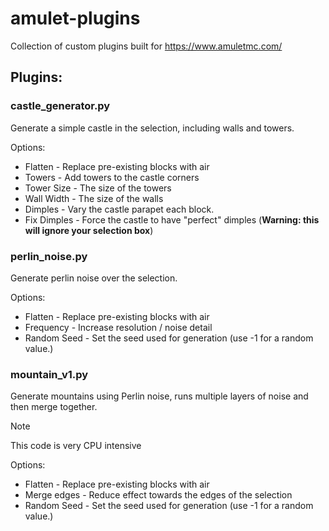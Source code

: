 # amulet-plugins
Collection of custom plugins built for https://www.amuletmc.com/


## Plugins:

### castle_generator.py
Generate a simple castle in the selection, including walls and towers.

Options:
* Flatten - Replace pre-existing blocks with air
* Towers - Add towers to the castle corners
* Tower Size - The size of the towers
* Wall Width - The size of the walls
* Dimples - Vary the castle parapet each block.
* Fix Dimples - Force the castle to have "perfect" dimples (**Warning: this will ignore your selection box**)

### perlin_noise.py
Generate perlin noise over the selection.

Options:
* Flatten - Replace pre-existing blocks with air
* Frequency - Increase resolution / noise detail
* Random Seed - Set the seed used for generation (use -1 for a random value.)

### mountain_v1.py
Generate mountains using Perlin noise, runs multiple layers of noise and then merge together.

> [!NOTE]
> This code is very CPU intensive

Options:
* Flatten - Replace pre-existing blocks with air
* Merge edges - Reduce effect towards the edges of the selection
* Random Seed - Set the seed used for generation (use -1 for a random value.)
